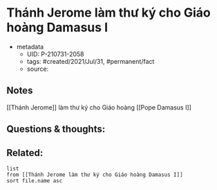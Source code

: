 # Thánh Jerome làm thư ký cho Giáo hoàng Damasus I

- metadata
	- UID: P-210731-2058
	- tags: #created/2021/Jul/31, #permanent/fact 
	- source: 

## Notes
[[Thánh Jerome]] làm thư ký cho Giáo hoàng [[Pope Damasus I]]

## Questions & thoughts:

## Related:
```dataview
list
from [[Thánh Jerome làm thư ký cho Giáo hoàng Damasus I]]
sort file.name asc
```
